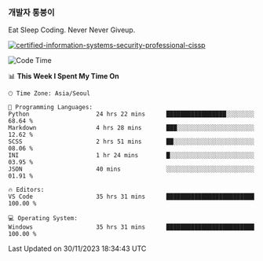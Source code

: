 ### 개발자 통붕이
Eat Sleep Coding.
Never Never Giveup.

[![certified-information-systems-security-professional-cissp](https://user-images.githubusercontent.com/44606727/157613689-acd84ec6-5f8f-4e79-89d9-a8d51f033634.png)](https://www.credly.com/badges/f394a010-85a0-450b-9136-8043af01d71c/public_url)

<!--START_SECTION:waka-->
![Code Time](http://img.shields.io/badge/Code%20Time-2%2C151%20hrs%2032%20mins-blue)

📊 **This Week I Spent My Time On** 

```text
🕑︎ Time Zone: Asia/Seoul

💬 Programming Languages: 
Python                   24 hrs 22 mins      █████████████████░░░░░░░░   68.64 % 
Markdown                 4 hrs 28 mins       ███░░░░░░░░░░░░░░░░░░░░░░   12.62 % 
SCSS                     2 hrs 51 mins       ██░░░░░░░░░░░░░░░░░░░░░░░   08.06 % 
INI                      1 hr 24 mins        █░░░░░░░░░░░░░░░░░░░░░░░░   03.95 % 
JSON                     40 mins             ░░░░░░░░░░░░░░░░░░░░░░░░░   01.91 % 

🔥 Editors: 
VS Code                  35 hrs 31 mins      █████████████████████████   100.00 % 

💻 Operating System: 
Windows                  35 hrs 31 mins      █████████████████████████   100.00 % 
```


 Last Updated on 30/11/2023 18:34:43 UTC
<!--END_SECTION:waka-->
